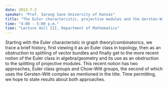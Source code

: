 ```yaml
---
date: 2013-7-2
speaker: "Prof. Sarang Sane University of Kansas"
title: "The Euler characteristic, projective modules and the Gersten-Witt complex"
time: "4:00 - 5:00 p.m." 
time: "Lecture Hall III, Department of Mathematics"
---
```

Starting with the Euler characteristic in graph theory/combinatorics,
we trace a brief history, first viewing it as an Euler class in
topology, then as an obstruction to splitting of vector bundles
and finally get to the more recent notion of the Euler class in
algebra/geometry and its use as an obstruction to the splitting
of projective modules. This recent notion has two approaches,
Euler class groups and Chow-Witt groups, the second of which uses
the Gersten-Witt complex as mentioned in the title. Time permitting,
we hope to state results about both approaches.
